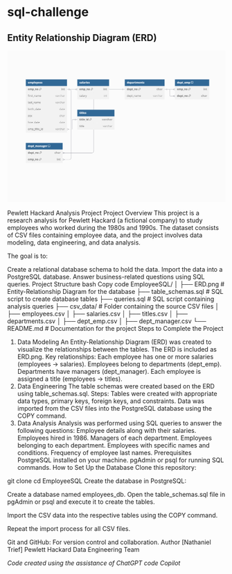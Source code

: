 # sql-challenge
## Entity Relationship Diagram (ERD)
![ERD](./ERD.png)

Pewlett Hackard Analysis Project
Project Overview
This project is a research analysis for Pewlett Hackard (a fictional company) to study employees who worked during the 1980s and 1990s. The dataset consists of CSV files containing employee data, and the project involves data modeling, data engineering, and data analysis.

The goal is to:

Create a relational database schema to hold the data.
Import the data into a PostgreSQL database.
Answer business-related questions using SQL queries.
Project Structure
bash
Copy code
EmployeeSQL/
│
├── ERD.png               # Entity-Relationship Diagram for the database
├── table_schemas.sql     # SQL script to create database tables
├── queries.sql           # SQL script containing analysis queries
├── csv_data/             # Folder containing the source CSV files
│   ├── employees.csv
│   ├── salaries.csv
│   ├── titles.csv
│   ├── departments.csv
│   ├── dept_emp.csv
│   ├── dept_manager.csv
└── README.md             # Documentation for the project
Steps to Complete the Project
1. Data Modeling
An Entity-Relationship Diagram (ERD) was created to visualize the relationships between the tables. The ERD is included as ERD.png.
Key relationships:
Each employee has one or more salaries (employees → salaries).
Employees belong to departments (dept_emp).
Departments have managers (dept_manager).
Each employee is assigned a title (employees → titles).
2. Data Engineering
The table schemas were created based on the ERD using table_schemas.sql.
Steps:
Tables were created with appropriate data types, primary keys, foreign keys, and constraints.
Data was imported from the CSV files into the PostgreSQL database using the COPY command.
3. Data Analysis
Analysis was performed using SQL queries to answer the following questions:
Employee details along with their salaries.
Employees hired in 1986.
Managers of each department.
Employees belonging to each department.
Employees with specific names and conditions.
Frequency of employee last names.
Prerequisites
PostgreSQL installed on your machine.
pgAdmin or psql for running SQL commands.
How to Set Up the Database
Clone this repository:

git clone <repository-url>
cd EmployeeSQL
Create the database in PostgreSQL:

Create a database named employees_db.
Open the table_schemas.sql file in pgAdmin or psql and execute it to create the tables.

Import the CSV data into the respective tables using the COPY command.

Repeat the import process for all CSV files.

Git and GitHub: For version control and collaboration.
Author
[Nathaniel Trief]
Pewlett Hackard Data Engineering Team

*Code created using the assistance of ChatGPT code Copilot*